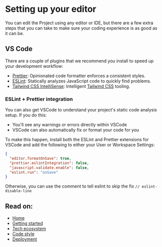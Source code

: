 # Setting up your editor

You can edit the Project using any editor or IDE, but there are a few extra
steps that you can take to make sure your coding experience is as good as it can
be.

## VS Code

There are a couple of plugins that we recommend you install to speed up your
development workflow:

- [Prettier](https://marketplace.visualstudio.com/items?itemName=esbenp.prettier-vscode):
  Opinionated code formatter enforces a consistent styles.
- [ESLint](https://marketplace.visualstudio.com/items?itemName=dbaeumer.vscode-eslint):
  Statically analyzes JavaScript code to quickly find problems.
- [Tailwind CSS IntelliSense](https://marketplace.visualstudio.com/items?itemName=bradlc.vscode-tailwindcss):
  Intelligent [Tailwind CSS](https://tailwindcss.com/) tooling.

### ESLint + Prettier integration

You can also get VSCode to understand your project's static code analysis setup.
If you do this:

- You'll see any warnings or errors directly within VSCode
- VSCode can also automatically fix or format your code for you

To make this happen, install both the ESLint and Prettier extensions for VSCode
and add the following to either your User or Workspace Settings:

```json
{
  "editor.formatOnSave": true,
  "prettier.eslintIntegration": false,
  "javascript.validate.enable": false,
  "eslint.run": "onSave"
}
```

Otherwise, you can use the comment to tell eslint to skip the fix
`// eslint-disable-line`

## Read on:

- [Home](../README.md)
- [Getting started](./GETTING_STARTED.md)
- [Tech ecosystem](./TECH_ECOSYSTEM.md)
- [Code style](./CODE_STYLE.md)
- [Deployment](./DEPLOYMENT.md)
